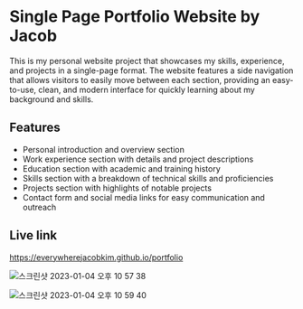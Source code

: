 # Single Page Portfolio Website by Jacob

This is my personal website project that showcases my skills, experience, and projects in a single-page format. The website features a side navigation that allows visitors to easily move between each section, providing an easy-to-use, clean, and modern interface for quickly learning about my background and skills.

## Features

- Personal introduction and overview section
- Work experience section with details and project descriptions
- Education section with academic and training history
- Skills section with a breakdown of technical skills and proficiencies
- Projects section with highlights of notable projects
- Contact form and social media links for easy communication and outreach

## Live link

https://everywherejacobkim.github.io/portfolio


![스크린샷 2023-01-04 오후 10 57 38](https://user-images.githubusercontent.com/87889917/210720467-9e700533-e2d1-4cfe-8a46-c755770aadf2.png)

![스크린샷 2023-01-04 오후 10 59 40](https://user-images.githubusercontent.com/87889917/210720750-9c06752e-9dd4-47cb-b588-f2b1a55bc938.png)

